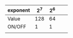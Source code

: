 |exponent|2<sup>7</sup>|2<sup>6</sup>|   |   |
|---|---|---|---|---|
|Value|128|64|   |   |
|ON/OFF|1|1|   |   |
|   |   |   |   |   |